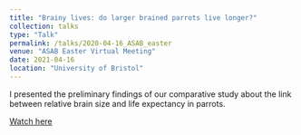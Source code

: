 ```yaml
---
title: "Brainy lives: do larger brained parrots live longer?"
collection: talks
type: "Talk"
permalink: /talks/2020-04-16_ASAB_easter
venue: "ASAB Easter Virtual Meeting"
date: 2021-04-16
location: "University of Bristol"
---
```


I presented the preliminary findings of our comparative study about the link between relative brain size and life expectancy in parrots. 

[Watch here](https://www.youtube.com/watch?v=UuZCXxjj8S8&t=79s)

